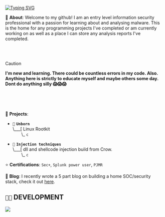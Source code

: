 [![Typing SVG](https://readme-typing-svg.demolab.com?font=Fira+Code&pause=1000&color=345A22&random=false&width=435&separator=%3C&lines=Hello+there%3CI'm+an+entry+level+infosec+analyst%3CInterested+in+malware+analysis%3Cand+offensive+development%3CCurrently%3A+forgetting+';'%3C(again))](https://git.io/typing-svg)

💬 **About**:  Welcome to my github! I am an entry level information security professional with a passion for learning about and analysing malware. This is the home for any programming projects I've completed or am currently working on as well as a place I can store any analysis reports I've completed. 

<br>
<br>

> [!CAUTION]
> **I'm new and learning. There could be countless errors in my code. Also. Anything here is strictly to educate myself and maybe others some day. Dont do anything silly  😱😱😱**

<br>
<br>
<br>


🌱 **Projects**:

- `💉` **`Unborn`**<br>
\\___[ Linux Rootkit<br>
&nbsp;&nbsp;&nbsp;&nbsp;&nbsp;&nbsp;&nbsp;\\\_ `c`

- `🐧` **`Injection techniques`**<br>
\\___[ dll and shellcode injection build from Crow.<br>
&nbsp;&nbsp;&nbsp;&nbsp;&nbsp;&nbsp;&nbsp;\\\_ `c`

⭐ **Certifications**: `Sec+`, `Splunk power user`, `PJMR`

📝 **Blog**: I recently wrote a 5 part blog on building a home SOC/security stack, check it out [here](https://medium.com/@lelkins1313). 

## `👨‍💻` DEVELOPMENT
[![](https://skillicons.dev/icons?i=c,python,rust,bash,powershell,neovim,sublime,visualstudio,vscode,arch,windows)](https://skillicons.dev)









